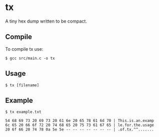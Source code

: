 # tx
A tiny hex dump written to be compact.

## Compile
To compile tx use:

```
$ gcc src/main.c -o tx
```

## Usage
```
$ tx [filename]
```

## Example
```
$ tx example.txt
```
```
54 68 69 73 20 69 73 20 61 6e 20 65 78 61 6d 70 | This.is.an.examp
6c 65 20 66 6f 72 20 74 68 65 20 75 73 61 67 65 | le.for.the.usage
20 6f 66 20 74 78 0a 5e 5e -- -- -- -- -- -- -- | .of.tx.^^.......
```
